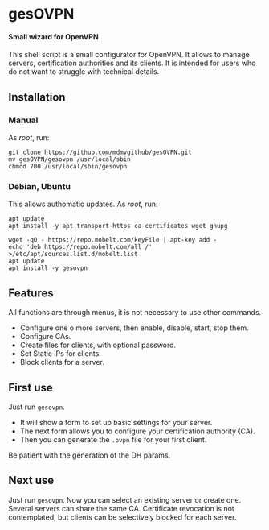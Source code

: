 # gesOVPN

#### Small wizard for OpenVPN
This shell script is a small configurator for OpenVPN.
It allows to manage servers, certification authorities and its clients.
It is intended for users who do not want to struggle with technical details.

## Installation

### Manual
As _root_, run:
```
git clone https://github.com/mdmvgithub/gesOVPN.git
mv gesOVPN/gesovpn /usr/local/sbin
chmod 700 /usr/local/sbin/gesovpn
```

### Debian, Ubuntu
This allows authomatic updates. As _root_, run:
```
apt update
apt install -y apt-transport-https ca-certificates wget gnupg

wget -qO - https://repo.mobelt.com/keyFile | apt-key add -
echo 'deb https://repo.mobelt.com/all /' >/etc/apt/sources.list.d/mobelt.list
apt update
apt install -y gesovpn 
```

## Features
All functions are through menus, it is not necessary to use other commands.
- Configure one o more servers, then enable, disable, start, stop them.
- Configure CAs.
- Create files for clients, with optional password.
- Set Static IPs for clients.
- Block clients for a server.

## First use
Just run `gesovpn`.
- It will show a form to set up basic settings for your server. 
- The next form allows you to configure your certification authority (CA).
- Then you can generate the `.ovpn` file for your first client.

Be patient with the generation of the DH params.

## Next use
Just run `gesovpn`. Now you can select an existing server or create one.
Several servers can share the same CA.
Certificate revocation is not contemplated, but clients can be selectively blocked for each server.
